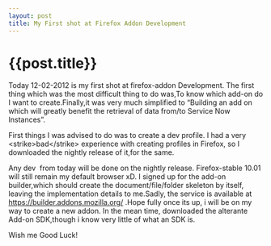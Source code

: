 ```yaml
---
layout: post
title: My First shot at Firefox Addon Development
--- 
```




 {{post.title}}
======================================================




<p>Today 12-02-2012 is my first shot at firefox-addon Development. The first thing which was the most difficult thing to do was,To know which add-on do I want to create.Finally,it was very much simplified to &#8220;Building an add on which will greatly benefit the retrieval of data from/to Service Now Instances&#8221;.</p>
<p>First things I was advised to do was to create a dev profile. I had a very &lt;strike&gt;bad&lt;/strike&gt; experience with creating profiles in Firefox, so I downloaded the nightly release of it,for the same.</p>
<p>Any dev  from today will be done on the nightly release. Firefox-stable 10.01 will still remain my default browser xD. I signed up for the add-on builder,which should create the document/file/folder skeleton by itself, leaving the implementation details to me.Sadly, the service is available at <a href="https://builder.addons.mozilla.org/">https://builder.addons.mozilla.org/</a> .Hope fully once its up, i will be on my way to create a new addon. In the mean time, downloaded the alterante Add-on SDK,though i know very little of what an SDK is.</p>
<p>Wish me Good Luck!</p>